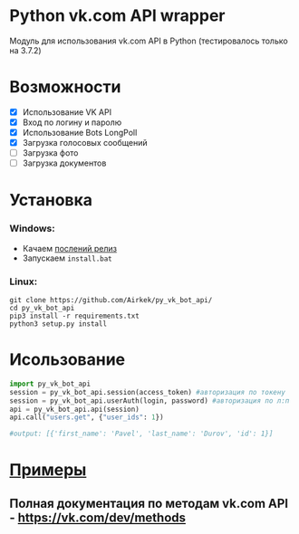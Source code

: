 # Python vk.com API wrapper

Модуль для использования vk.com API в Python (тестировалось только на 3.7.2)

# Возможности

- [x] Использование VK API
- [x] Вход по логину и паролю
- [x] Использование Bots LongPoll
- [x] Загрузка голосовых сообщений
- [ ] Загрузка фото
- [ ] Загрузка документов

# Установка

### Windows:

* Качаем [послений релиз](https://github.com/Airkek/py_vk_bot_api/releases)
* Запускаем `install.bat`

### Linux:

```console
git clone https://github.com/Airkek/py_vk_bot_api/
cd py_vk_bot_api
pip3 install -r requirements.txt
python3 setup.py install
```

# Исользование

```python
import py_vk_bot_api
session = py_vk_bot_api.session(access_token) #авторизация по токену
session = py_vk_bot_api.userAuth(login, password) #авторизация по л:п
api = py_vk_bot_api.api(session)
api.call("users.get", {"user_ids": 1})

#output: [{'first_name': 'Pavel', 'last_name': 'Durov', 'id': 1}]
```

# [Примеры](https://github.com/Airkek/py_vk_bot_api/tree/master/examples)

## Полная документация по методам vk.com API - https://vk.com/dev/methods
